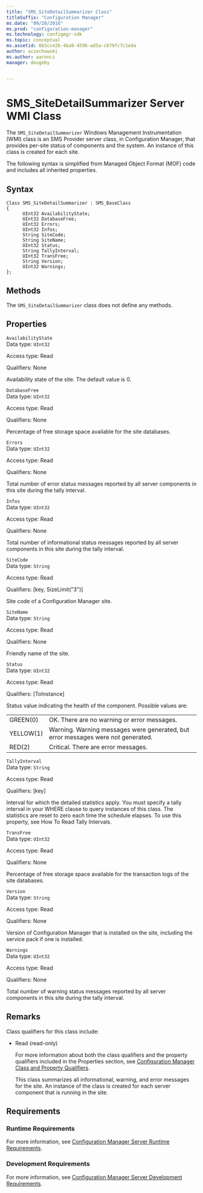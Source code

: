 ```yaml
---
title: "SMS_SiteDetailSummarizer Class"
titleSuffix: "Configuration Manager"
ms.date: "09/20/2016"
ms.prod: "configuration-manager"
ms.technology: configmgr-sdk
ms.topic: conceptual
ms.assetid: 6b3cce2b-4ba9-4598-ad5a-cb79fc7c1eda
author: aczechowski
ms.author: aaroncz
manager: dougeby


---
```

# SMS_SiteDetailSummarizer Server WMI Class
The `SMS_SiteDetailSummarizer` Windows Management Instrumentation (WMI) class is an SMS Provider server class, in Configuration Manager, that provides per-site status of components and the system. An instance of this class is created for each site.  

 The following syntax is simplified from Managed Object Format (MOF) code and includes all inherited properties.  

## Syntax  

```  
Class SMS_SiteDetailSummarizer : SMS_BaseClass  
{  
      UInt32 AvailabilityState;  
      UInt32 DatabaseFree;  
      UInt32 Errors;  
      UInt32 Infos;  
      String SiteCode;  
      String SiteName;  
      UInt32 Status;  
      String TallyInterval;  
      UInt32 TransFree;  
      String Version;  
      UInt32 Warnings;  
};  
```  

## Methods  
 The `SMS_SiteDetailSummarizer` class does not define any methods.  

## Properties  
 `AvailabilityState`  
 Data type: `UInt32`  

 Access type: Read  

 Qualifiers: None  

 Availability state of the site. The default value is 0.  

 `DatabaseFree`  
 Data type: `UInt32`  

 Access type: Read  

 Qualifiers: None  

 Percentage of free storage space available for the site databases.  

 `Errors`  
 Data type: `UInt32`  

 Access type: Read  

 Qualifiers: None  

 Total number of error status messages reported by all server components in this site during the tally interval.  

 `Infos`  
 Data type: `UInt32`  

 Access type: Read  

 Qualifiers: None  

 Total number of informational status messages reported by all server components in this site during the tally interval.  

 `SiteCode`  
 Data type: `String`  

 Access type: Read  

 Qualifiers: [key, SizeLimit("3")]  

 Site code of a Configuration Manager site.  

 `SiteName`  
 Data type: `String`  

 Access type: Read  

 Qualifiers: None  

 Friendly name of the site.  

 `Status`  
 Data type: `UInt32`  

 Access type: Read  

 Qualifiers: [ToInstance]  

 Status value indicating the health of the component. Possible values are:  

|||  
|-|-|  
|GREEN(0)|OK. There are no warning or error messages.|  
|YELLOW(1)|Warning. Warning messages were generated, but error messages were not generated.|  
|RED(2)|Critical. There are error messages.|  

 `TallyInterval`  
 Data type: `String`  

 Access type: Read  

 Qualifiers: [key]  

 Interval for which the detailed statistics apply. You must specify a tally interval in your WHERE clause to query instances of this class. The statistics are reset to zero each time the schedule elapses. To use this property, see How To Read Tally Intervals.  

 `TransFree`  
 Data type: `UInt32`  

 Access type: Read  

 Qualifiers: None  

 Percentage of free storage space available for the transaction logs of the site databases.  

 `Version`  
 Data type: `String`  

 Access type: Read  

 Qualifiers: None  

 Version of Configuration Manager that is installed on the site, including the service pack if one is installed.  

 `Warnings`  
 Data type: `UInt32`  

 Access type: Read  

 Qualifiers: None  

 Total number of warning status messages reported by all server components in this site during the tally interval.  

## Remarks  
 Class qualifiers for this class include:  

- Read (read-only)  

  For more information about both the class qualifiers and the property qualifiers included in the Properties section, see [Configuration Manager Class and Property Qualifiers](../../../../../develop/reference/misc/class-and-property-qualifiers.md).  

  This class summarizes all informational, warning, and error messages for the site. An instance of the class is created for each server component that is running in the site.  

## Requirements  

### Runtime Requirements  
 For more information, see [Configuration Manager Server Runtime Requirements](../../../../../develop/core/reqs/server-runtime-requirements.md).  

### Development Requirements  
 For more information, see [Configuration Manager Server Development Requirements](../../../../../develop/core/reqs/server-development-requirements.md).  

